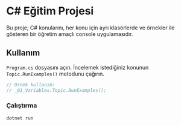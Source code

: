 # C# Eğitim Projesi

Bu proje; C# konularını, her konu için ayrı klasörlerde ve örnekler ile gösteren bir öğretim amaçlı console uygulamasıdır.

## Kullanım
`Program.cs` dosyasını açın. İncelemek istediğiniz konunun `Topic.RunExamples()` metodunu çağırın.

```csharp
// Örnek kullanım:
// _01_Variables.Topic.RunExamples();
```

### Çalıştırma
```
dotnet run
```

